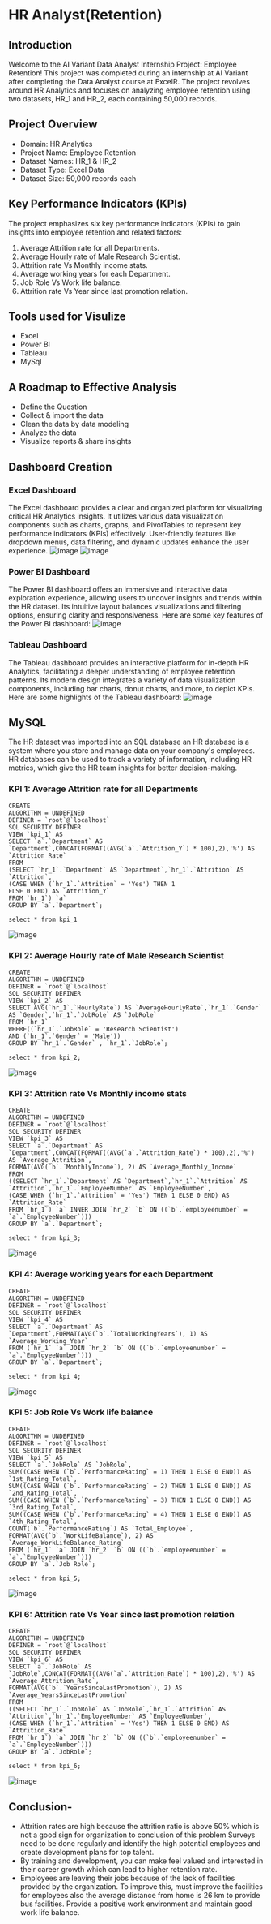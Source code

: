 # HR Analyst(Retention)

## Introduction
Welcome to the AI Variant Data Analyst Internship Project: Employee Retention! This project was completed during an internship at AI Variant after completing the Data Analyst course at ExcelR. The project revolves around HR Analytics and focuses on analyzing employee retention using two datasets, HR_1 and HR_2, each containing 50,000 records.

## Project Overview
- Domain: HR Analytics
- Project Name: Employee Retention
- Dataset Names: HR_1 & HR_2
- Dataset Type: Excel Data
- Dataset Size: 50,000 records each

## Key Performance Indicators (KPIs)
The project emphasizes six key performance indicators (KPIs) to gain insights into employee retention and related factors:

1. Average Attrition rate for all Departments.
2. Average Hourly rate of Male Research Scientist.
3. Attrition rate Vs Monthly income stats.
4. Average working years for each Department.
5. Job Role Vs Work life balance.
6. Attrition rate Vs Year since last promotion relation.

## Tools used for Visulize
- Excel
- Power BI
- Tableau
- MySql

## A Roadmap to Effective Analysis
- Define the Question 		
- Collect & import the data 
- Clean the data by data modeling
- Analyze the data
- Visualize reports	& share insights

## Dashboard Creation
### Excel Dashboard
The Excel dashboard provides a clear and organized platform for visualizing critical HR Analytics insights. It utilizes various data visualization components such as charts, graphs, and PivotTables to represent key performance indicators (KPIs) effectively. User-friendly features like dropdown menus, data filtering, and dynamic updates enhance the user experience.
![image](https://github.com/Harmanprits/HR-Analyst/assets/142983120/9482ef76-2ecc-4a39-b4e8-4ad0e5407745)
![image](https://github.com/Harmanprits/HR-Analyst/assets/142983120/517b6915-a46f-459b-beb7-42064fa0fa92)

### Power BI Dashboard
The Power BI dashboard offers an immersive and interactive data exploration experience, allowing users to uncover insights and trends within the HR dataset. Its intuitive layout balances visualizations and filtering options, ensuring clarity and responsiveness. Here are some key features of the Power BI dashboard:
![image](https://github.com/Harmanprits/HR-Analyst/assets/142983120/09a54da2-6613-478b-952c-b7330823bdcb)


### Tableau Dashboard
The Tableau dashboard provides an interactive platform for in-depth HR Analytics, facilitating a deeper understanding of employee retention patterns. Its modern design integrates a variety of data visualization components, including bar charts, donut charts, and more, to depict KPIs. Here are some highlights of the Tableau dashboard:
![image](https://github.com/Harmanprits/HR-Analyst/assets/142983120/0980bf5e-a134-43e2-b421-955ae9af6b89)

## MySQL
The HR dataset was imported into an SQL database an HR database is a system where you store and manage data on your company's employees. HR databases can be used to track a variety of information, including HR metrics, which give the HR team insights for better decision-making.

### KPI 1: Average Attrition rate for all Departments
    CREATE
    ALGORITHM = UNDEFINED 
    DEFINER = `root`@`localhost` 
    SQL SECURITY DEFINER
    VIEW `kpi_1` AS
    SELECT `a`.`Department` AS `Department`,CONCAT(FORMAT((AVG(`a`.`Attrition_Y`) * 100),2),'%') AS `Attrition_Rate`
    FROM
    (SELECT `hr_1`.`Department` AS `Department`,`hr_1`.`Attrition` AS `Attrition`,
    (CASE WHEN (`hr_1`.`Attrition` = 'Yes') THEN 1
    ELSE 0 END) AS `Attrition_Y`
    FROM `hr_1`) `a`
    GROUP BY `a`.`Department`;
    
    select * from kpi_1
![image](https://github.com/Harmanprits/HR-Analyst/assets/142983120/31e899b5-07bb-42a4-a912-dac48471a48e)

### KPI 2: Average Hourly rate of Male Research Scientist
    CREATE 
    ALGORITHM = UNDEFINED 
    DEFINER = `root`@`localhost` 
    SQL SECURITY DEFINER
    VIEW `kpi_2` AS
    SELECT AVG(`hr_1`.`HourlyRate`) AS `AverageHourlyRate`,`hr_1`.`Gender` AS `Gender`,`hr_1`.`JobRole` AS `JobRole`
    FROM `hr_1`
    WHERE((`hr_1`.`JobRole` = 'Research Scientist')
    AND (`hr_1`.`Gender` = 'Male'))
    GROUP BY `hr_1`.`Gender` , `hr_1`.`JobRole`;
    
    select * from kpi_2;
![image](https://github.com/Harmanprits/HR-Analyst/assets/142983120/3e52bc08-7363-496f-9b74-754a282c12aa)

### KPI 3: Attrition rate Vs Monthly income stats
    CREATE 
    ALGORITHM = UNDEFINED 
    DEFINER = `root`@`localhost` 
    SQL SECURITY DEFINER
    VIEW `kpi_3` AS
    SELECT `a`.`Department` AS `Department`,CONCAT(FORMAT((AVG(`a`.`Attrition_Rate`) * 100),2),'%') AS `Average_Attrition`,
    FORMAT(AVG(`b`.`MonthlyIncome`), 2) AS `Average_Monthly_Income`
    FROM
    ((SELECT `hr_1`.`Department` AS `Department`,`hr_1`.`Attrition` AS `Attrition`,`hr_1`.`EmployeeNumber` AS `EmployeeNumber`,
    (CASE WHEN (`hr_1`.`Attrition` = 'Yes') THEN 1 ELSE 0 END) AS `Attrition_Rate`
    FROM `hr_1`) `a` INNER JOIN `hr_2` `b` ON ((`b`.`employeenumber` = `a`.`EmployeeNumber`)))
    GROUP BY `a`.`Department`;
    
    select * from kpi_3;
![image](https://github.com/Harmanprits/HR-Analyst/assets/142983120/c1574318-f4e7-4675-8152-10b956ac61d3)

### KPI 4: Average working years for each Department
    CREATE 
    ALGORITHM = UNDEFINED 
    DEFINER = `root`@`localhost` 
    SQL SECURITY DEFINER
    VIEW `kpi_4` AS
    SELECT `a`.`Department` AS `Department`,FORMAT(AVG(`b`.`TotalWorkingYears`), 1) AS `Average_Working_Year`
    FROM (`hr_1` `a` JOIN `hr_2` `b` ON ((`b`.`employeenumber` = `a`.`EmployeeNumber`)))
    GROUP BY `a`.`Department`;
    
    select * from kpi_4;
![image](https://github.com/Harmanprits/HR-Analyst/assets/142983120/4a786969-19cd-4f6e-b6e2-2438f413813f)

### KPI 5: Job Role Vs Work life balance
    CREATE 
    ALGORITHM = UNDEFINED 
    DEFINER = `root`@`localhost` 
    SQL SECURITY DEFINER
    VIEW `kpi_5` AS
    SELECT `a`.`JobRole` AS `JobRole`,
    SUM((CASE WHEN (`b`.`PerformanceRating` = 1) THEN 1 ELSE 0 END)) AS `1st_Rating_Total`,
    SUM((CASE WHEN (`b`.`PerformanceRating` = 2) THEN 1 ELSE 0 END)) AS `2nd_Rating_Total`,
    SUM((CASE WHEN (`b`.`PerformanceRating` = 3) THEN 1 ELSE 0 END)) AS `3rd_Rating_Total`,
    SUM((CASE WHEN (`b`.`PerformanceRating` = 4) THEN 1 ELSE 0 END)) AS `4th_Rating_Total`,
    COUNT(`b`.`PerformanceRating`) AS `Total_Employee`,
    FORMAT(AVG(`b`.`WorkLifeBalance`), 2) AS `Average_WorkLifeBalance_Rating`
    FROM (`hr_1` `a` JOIN `hr_2` `b` ON ((`b`.`employeenumber` = `a`.`EmployeeNumber`)))
    GROUP BY `a`.`Job Role`;
        
    select * from kpi_5;
![image](https://github.com/Harmanprits/HR-Analyst/assets/142983120/df98a80a-cc82-49a3-9ab7-54f39d5d4cf9)

### KPI 6: Attrition rate Vs Year since last promotion relation
    CREATE 
    ALGORITHM = UNDEFINED 
    DEFINER = `root`@`localhost` 
    SQL SECURITY DEFINER
    VIEW `kpi_6` AS
    SELECT `a`.`JobRole` AS `JobRole`,CONCAT(FORMAT((AVG(`a`.`Attrition_Rate`) * 100),2),'%') AS `Average_Attrition_Rate`,
    FORMAT(AVG(`b`.`YearsSinceLastPromotion`), 2) AS `Average_YearsSinceLastPromotion`
    FROM
    ((SELECT `hr_1`.`JobRole` AS `JobRole`,`hr_1`.`Attrition` AS `Attrition`,`hr_1`.`EmployeeNumber` AS `EmployeeNumber`,
    (CASE WHEN (`hr_1`.`Attrition` = 'Yes') THEN 1 ELSE 0 END) AS `Attrition_Rate`
    FROM `hr_1`) `a` JOIN `hr_2` `b` ON ((`b`.`employeenumber` = `a`.`EmployeeNumber`)))
    GROUP BY `a`.`JobRole`;
    
    select * from kpi_6;
![image](https://github.com/Harmanprits/HR-Analyst/assets/142983120/a938f9bb-ccde-4e09-9c2f-1f31417de1a4)

## Conclusion-
- Attrition rates are high because the attrition ratio is above 50% which is
not a good sign for organization to conclusion of this problem Surveys
need to be done regularly and identify the high potential employees and
create development plans for top talent.
- By training and development, you can make feel valued and interested in
their career growth which can lead to higher retention rate.
- Employees are leaving their jobs because of the lack of facilities provided
by the organization. To improve this, must improve the facilities for
employees also the average distance from home is 26 km to provide bus
facilities. Provide a positive work environment and maintain good work
life balance.

